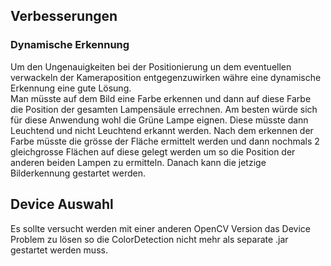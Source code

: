 ## Verbesserungen

### Dynamische Erkennung  
Um den Ungenauigkeiten bei der Positionierung un dem eventuellen verwackeln der Kameraposition entgegenzuwirken währe eine dynamische Erkennung eine gute Lösung.  
Man müsste auf dem Bild eine Farbe erkennen und dann auf diese Farbe die Position der gesamten Lampensäule errechnen. Am besten würde sich für diese Anwendung wohl die Grüne Lampe eignen. Diese müsste dann Leuchtend und nicht Leuchtend erkannt werden. Nach dem erkennen der Farbe müsste die grösse der Fläche ermittelt werden und dann nochmals 2 gleichgrosse Flächen auf diese gelegt werden um so die Position der anderen beiden Lampen zu ermitteln. Danach kann die jetzige Bilderkennung gestartet werden.

## Device Auswahl  
Es sollte versucht werden mit einer anderen OpenCV Version das Device Problem zu lösen so die ColorDetection nicht mehr als separate .jar gestartet werden muss.


